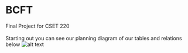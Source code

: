 # BCFT
Final Project for CSET 220
<br>
<br>
Starting out you can see our planning diagram of our tables and relations below
![alt text](https://imgur.com/a/NfpDlVi)
